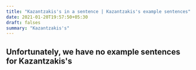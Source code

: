 ```yaml
---
title: "Kazantzakis's in a sentence | Kazantzakis's example sentences"
date: 2021-01-20T19:57:50+05:30
draft: falses
summary: "Kazantzakis's"
---
```

## Unfortunately, we have no example sentences for Kazantzakis's                 
